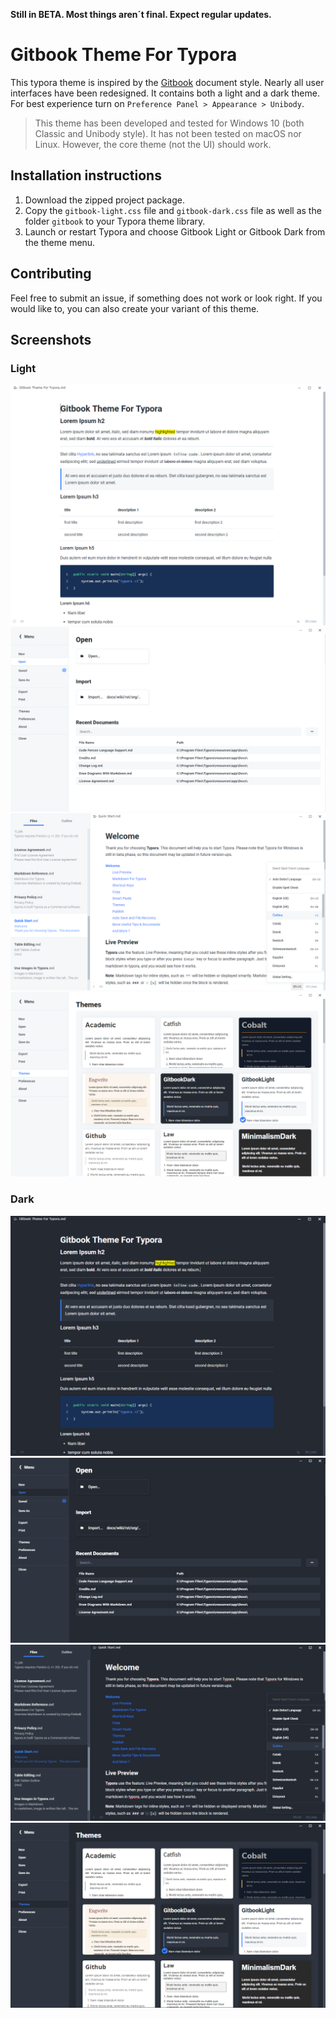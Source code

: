**Still in BETA. Most things aren´t final. Expect regular updates.**

# Gitbook Theme For Typora
This typora theme is inspired by the [Gitbook](https://www.gitbook.com) document style. Nearly all user interfaces have been redesigned. It contains both a light and a dark theme. For best experience turn on `Preference Panel > Appearance > Unibody`.

> This theme has been developed and tested for Windows 10 (both Classic and Unibody style). It has not been tested on macOS nor Linux. However, the core theme (not the UI) should work.
## Installation instructions
1. Download the zipped project package.
2. Copy the `gitbook-light.css` file and `gitbook-dark.css` file as well as the folder `gitbook` to your Typora theme library.
3. Launch or restart Typora and choose Gitbook Light or Gitbook Dark from the theme menu.

## Contributing
Feel free to submit an issue, if something does not work or look right. If you would like to, you can also create your variant of this theme. 

## Screenshots

### Light
![img](gitbooklight_main.png)
![img](gitbooklight_megamenu.png)
![img](gitbooklight_ui.png)
![img](gitbooklight_themes.png)

### Dark
![img](gitbookdark_main.png)
![img](gitbookdark_megamenu.png)
![img](gitbookdark_ui.png)
![img](gitbookdark_themes.png)
